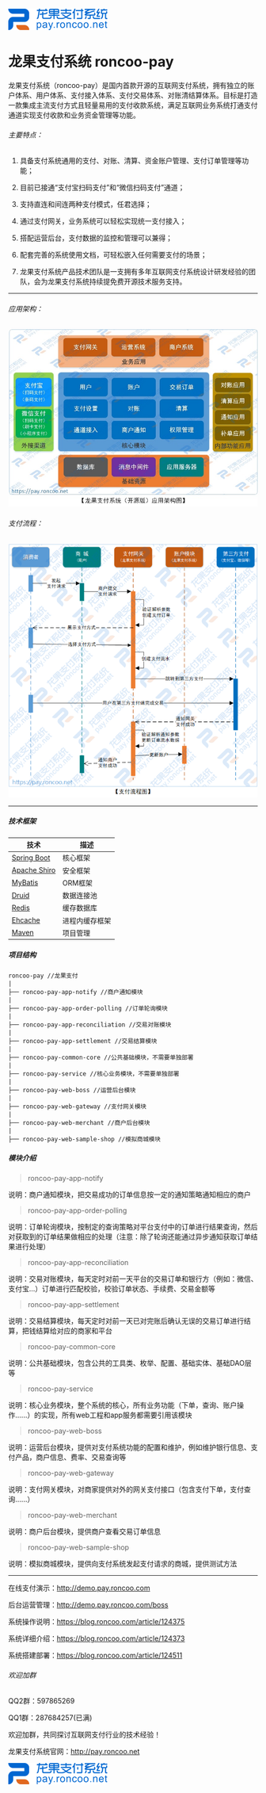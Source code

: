 ![logo](logo.png "logo") 

# 龙果支付系统 roncoo-pay

龙果支付系统（roncoo-pay）是国内首款开源的互联网支付系统，拥有独立的账户体系、用户体系、支付接入体系、支付交易体系、对账清结算体系。目标是打造一款集成主流支付方式且轻量易用的支付收款系统，满足互联网业务系统打通支付通道实现支付收款和业务资金管理等功能。

###### 主要特点：

1. 具备支付系统通用的支付、对账、清算、资金账户管理、支付订单管理等功能；

2. 目前已接通“支付宝扫码支付”和“微信扫码支付”通道；

3. 支持直连和间连两种支付模式，任君选择；

4. 通过支付网关，业务系统可以轻松实现统一支付接入；

5. 搭配运营后台，支付数据的监控和管理可以兼得；

6. 配套完善的系统使用文档，可轻松嵌入任何需要支付的场景；

7. 龙果支付系统产品技术团队是一支拥有多年互联网支付系统设计研发经验的团队，会为龙果支付系统持续提免费开源技术服务支持。

----------------------------------------------------------------------------------

###### 应用架构：
![应用架构图](应用架构图.jpg "应用架构图")

###### 支付流程：
![支付流程图](pay-flow.png "支付流程图")

----------------------------------------------------------------------------------

##### 技术框架
| 技术 | 描述|
|---|--- |
| [Spring Boot](https://spring.io/projects/spring-boot) | 核心框架 |
| [Apache Shiro](http://shiro.apache.org)  | 安全框架 |
| [MyBatis](http://www.mybatis.org/mybatis-3/zh/index.html) | ORM框架 |
| [Druid](https://github.com/alibaba/druid/wiki/%E5%B8%B8%E8%A7%81%E9%97%AE%E9%A2%98) | 数据连接池 |
| [Redis](https://redis.io) | 缓存数据库 |
| [Ehcache](http://www.ehcache.org/) | 进程内缓存框架 |
| [Maven](http://maven.apache.org/) | 项目管理 |

##### 项目结构
```
roncoo-pay //龙果支付
|
├── roncoo-pay-app-notify //商户通知模块
|
├── roncoo-pay-app-order-polling //订单轮询模块
|
├── roncoo-pay-app-reconciliation //交易对账模块
|
├── roncoo-pay-app-settlement //交易结算模块
|
├── roncoo-pay-common-core //公共基础模块，不需要单独部署
|
├── roncoo-pay-service //核心业务模块，不需要单独部署
|
├── roncoo-pay-web-boss //运营后台模块
|
├── roncoo-pay-web-gateway //支付网关模块
|
├── roncoo-pay-web-merchant //商户后台模块
|
├── roncoo-pay-web-sample-shop //模拟商城模块
```

##### 模块介绍
> roncoo-pay-app-notify

说明：商户通知模块，把交易成功的订单信息按一定的通知策略通知相应的商户

> roncoo-pay-app-order-polling

说明：订单轮询模块，按制定的查询策略对平台支付中的订单进行结果查询，然后对获取到的订单结果做相应的处理（注意：除了轮询还能通过异步通知获取订单结果进行处理）

> roncoo-pay-app-reconciliation

说明：交易对账模块，每天定时对前一天平台的交易订单和银行方（例如：微信、支付宝...）订单进行匹配校验，校验订单状态、手续费、交易金额等

> roncoo-pay-app-settlement

说明：交易结算模块，每天定时对前一天已对完账后确认无误的交易订单进行结算，把钱结算给对应的商家和平台

> roncoo-pay-common-core

说明：公共基础模块，包含公共的工具类、枚举、配置、基础实体、基础DAO层等

> roncoo-pay-service

说明：核心业务模块，整个系统的核心，所有业务功能（下单，查询、账户操作......）的实现，所有web工程和app服务都需要引用该模块

> roncoo-pay-web-boss

说明：运营后台模块，提供对支付系统功能的配置和维护，例如维护银行信息、支付产品，商户信息、费率、交易查询等

> roncoo-pay-web-gateway

说明：支付网关模块，对商家提供对外的网关支付接口（包含支付下单，支付查询......）

> roncoo-pay-web-merchant

说明：商户后台模块，提供商户查看交易订单信息

> roncoo-pay-web-sample-shop

说明：模拟商城模块，提供向支付系统发起支付请求的商城，提供测试方法

---------

在线支付演示：http://demo.pay.roncoo.com

后台运营管理：http://demo.pay.roncoo.com/boss

系统操作说明：https://blog.roncoo.com/article/124375

系统详细介绍：https://blog.roncoo.com/article/124373

系统搭建部署：https://blog.roncoo.com/article/124511

###### 欢迎加群
QQ2群：597865269   

QQ1群：287684257(已满) 

欢迎加群，共同探讨互联网支付行业的技术经验！

龙果支付系统官网：http://pay.roncoo.net

![logo](logo.png "logo") 


 






